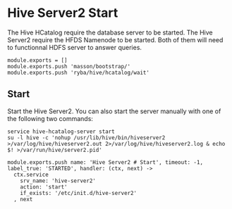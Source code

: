 
# Hive Server2 Start

The Hive HCatalog require the database server to be started. The Hive Server2
require the HFDS Namenode to be started. Both of them will need to functionnal
HDFS server to answer queries.

    module.exports = []
    module.exports.push 'masson/bootstrap/'
    module.exports.push 'ryba/hive/hcatalog/wait'

## Start

Start the Hive Server2. You can also start the server manually with one of the
following two commands:

```
service hive-hcatalog-server start
su -l hive -c 'nohup /usr/lib/hive/bin/hiveserver2 >/var/log/hive/hiveserver2.out 2>/var/log/hive/hiveserver2.log & echo $! >/var/run/hive/server2.pid'
```

    module.exports.push name: 'Hive Server2 # Start', timeout: -1, label_true: 'STARTED', handler: (ctx, next) ->
      ctx.service
        srv_name: 'hive-server2'
        action: 'start'
        if_exists: '/etc/init.d/hive-server2'
      , next
